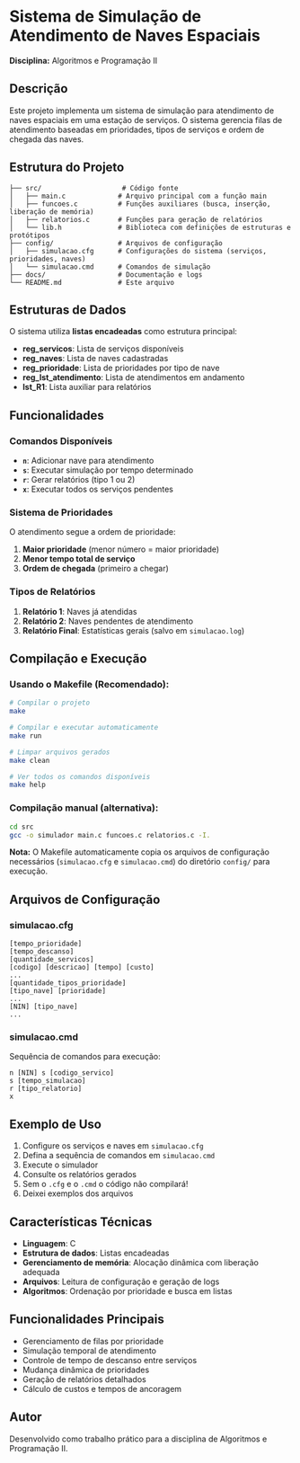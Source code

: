 # Sistema de Simulação de Atendimento de Naves Espaciais

**Disciplina:** Algoritmos e Programação II  

## Descrição

Este projeto implementa um sistema de simulação para atendimento de naves espaciais em uma estação de serviços. O sistema gerencia filas de atendimento baseadas em prioridades, tipos de serviços e ordem de chegada das naves.

## Estrutura do Projeto

```
├── src/                    # Código fonte
│   ├── main.c             # Arquivo principal com a função main
│   ├── funcoes.c          # Funções auxiliares (busca, inserção, liberação de memória)
│   ├── relatorios.c       # Funções para geração de relatórios
│   └── lib.h              # Biblioteca com definições de estruturas e protótipos
├── config/                # Arquivos de configuração
│   ├── simulacao.cfg      # Configurações do sistema (serviços, prioridades, naves)
│   └── simulacao.cmd      # Comandos de simulação
├── docs/                  # Documentação e logs
└── README.md              # Este arquivo
```

## Estruturas de Dados

O sistema utiliza **listas encadeadas** como estrutura principal:

- **reg_servicos**: Lista de serviços disponíveis
- **reg_naves**: Lista de naves cadastradas
- **reg_prioridade**: Lista de prioridades por tipo de nave
- **reg_lst_atendimento**: Lista de atendimentos em andamento
- **lst_R1**: Lista auxiliar para relatórios

## Funcionalidades

### Comandos Disponíveis

- **`n`**: Adicionar nave para atendimento
- **`s`**: Executar simulação por tempo determinado
- **`r`**: Gerar relatórios (tipo 1 ou 2)
- **`x`**: Executar todos os serviços pendentes

### Sistema de Prioridades

O atendimento segue a ordem de prioridade:
1. **Maior prioridade** (menor número = maior prioridade)
2. **Menor tempo total de serviço**
3. **Ordem de chegada** (primeiro a chegar)

### Tipos de Relatórios

1. **Relatório 1**: Naves já atendidas
2. **Relatório 2**: Naves pendentes de atendimento
3. **Relatório Final**: Estatísticas gerais (salvo em `simulacao.log`)

## Compilação e Execução

### Usando o Makefile (Recomendado):
```bash
# Compilar o projeto
make

# Compilar e executar automaticamente
make run

# Limpar arquivos gerados
make clean

# Ver todos os comandos disponíveis
make help
```

### Compilação manual (alternativa):
```bash
cd src
gcc -o simulador main.c funcoes.c relatorios.c -I.
```

**Nota:** O Makefile automaticamente copia os arquivos de configuração necessários (`simulacao.cfg` e `simulacao.cmd`) do diretório `config/` para execução.

## Arquivos de Configuração

### simulacao.cfg
```
[tempo_prioridade]
[tempo_descanso]
[quantidade_servicos]
[codigo] [descricao] [tempo] [custo]
...
[quantidade_tipos_prioridade]
[tipo_nave] [prioridade]
...
[NIN] [tipo_nave]
...
```

### simulacao.cmd
Sequência de comandos para execução:
```
n [NIN] s [codigo_servico]
s [tempo_simulacao]
r [tipo_relatorio]
x
```

## Exemplo de Uso

1. Configure os serviços e naves em `simulacao.cfg`
2. Defina a sequência de comandos em `simulacao.cmd`
3. Execute o simulador
4. Consulte os relatórios gerados
5. Sem o `.cfg` e o `.cmd` o código não compilará!
6. Deixei exemplos dos arquivos
    
## Características Técnicas

- **Linguagem**: C
- **Estrutura de dados**: Listas encadeadas
- **Gerenciamento de memória**: Alocação dinâmica com liberação adequada
- **Arquivos**: Leitura de configuração e geração de logs
- **Algoritmos**: Ordenação por prioridade e busca em listas

## Funcionalidades Principais

- Gerenciamento de filas por prioridade
- Simulação temporal de atendimento
- Controle de tempo de descanso entre serviços
- Mudança dinâmica de prioridades
- Geração de relatórios detalhados
- Cálculo de custos e tempos de ancoragem

## Autor

Desenvolvido como trabalho prático para a disciplina de Algoritmos e Programação II.